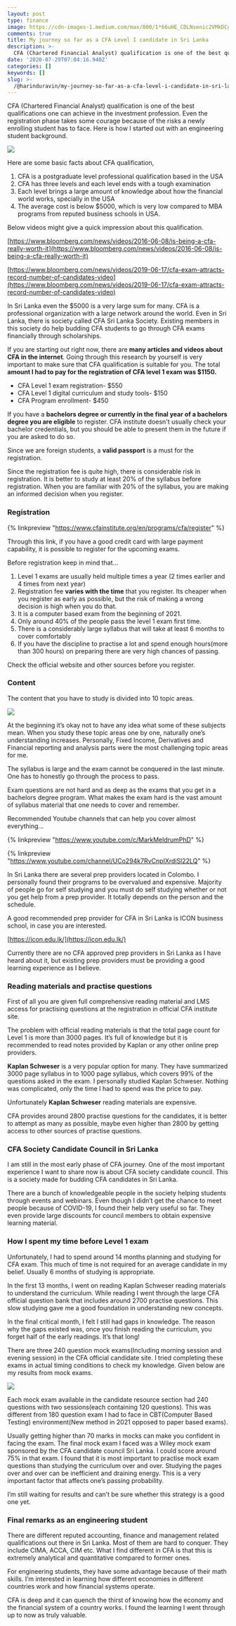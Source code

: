 ```yaml
---
layout: post
type: finance
image: https://cdn-images-1.medium.com/max/800/1*66uHE_CDLNsenic2VMkDCg.jpeg
comments: true
title: My journey so far as a CFA Level I candidate in Sri Lanka
description: >-
  CFA (Chartered Financial Analyst) qualification is one of the best qualifications one can achieve in the investment profession. Even the registration phase takes some courage because of the risks a newly enrolling student has to face. Here is how I started out with an engineering student background.
date: '2020-07-29T07:04:16.940Z'
categories: []
keywords: []
slug: >-
  /@harinduravin/my-journey-so-far-as-a-cfa-level-i-candidate-in-sri-lanka-e6fb14d20a01
---
```


CFA (Chartered Financial Analyst) qualification is one of the best qualifications one can achieve in the investment profession. Even the registration phase takes some courage because of the risks a newly enrolling student has to face. Here is how I started out with an engineering student background.

![](https://cdn-images-1.medium.com/max/800/1*66uHE_CDLNsenic2VMkDCg.jpeg)

Here are some basic facts about CFA qualification,

1.  CFA is a postgraduate level professional qualification based in the USA
2.  CFA has three levels and each level ends with a tough examination
3.  Each level brings a large amount of knowledge about how the financial world works, specially in the USA
4.  The average cost is below $5000, which is very low compared to MBA programs from reputed business schools in USA.

Below videos might give a quick impression about this qualification.

[https://www.bloomberg.com/news/videos/2016-06-08/is-being-a-cfa-really-worth-it](https://www.bloomberg.com/news/videos/2016-06-08/is-being-a-cfa-really-worth-it)

[https://www.bloomberg.com/news/videos/2019-06-17/cfa-exam-attracts-record-number-of-candidates-video](https://www.bloomberg.com/news/videos/2019-06-17/cfa-exam-attracts-record-number-of-candidates-video)

In Sri Lanka even the $5000 is a very large sum for many. CFA is a professional organization with a large network around the world. Even in Sri Lanka, there is society called CFA Sri Lanka Society. Existing members in this society do help budding CFA students to go through CFA exams financially through scholarships.

If you are starting out right now, there are **many articles and videos about CFA in the internet**. Going through this research by yourself is very important to make sure that CFA qualification is suitable for you. The total **amount I had to pay for the registration of CFA level 1 exam was $1150.**

*   CFA Level 1 exam registration- $550
*   CFA Level 1 digital curriculum and study tools- $150
*   CFA Program enrollment- $450

If you have a **bachelors degree or currently in the final year of a bachelors degree you are eligible** to register. CFA institute doesn't usually check your bachelor credentials, but you should be able to present them in the future if you are asked to do so.

Since we are foreign students, a **valid passport** is a must for the registration.

Since the registration fee is quite high, there is considerable risk in registration. It is better to study at least 20% of the syllabus before registration. When you are familiar with 20% of the syllabus, you are making an informed decision when you register.

### Registration

{% linkpreview "https://www.cfainstitute.org/en/programs/cfa/register" %}

Through this link, if you have a good credit card with large payment capability, it is possible to register for the upcoming exams.

Before registration keep in mind that…

1.  Level 1 exams are usually held multiple times a year (2 times earlier and 4 times from next year)
2.  Registration fee **varies with the time** that you register. Its cheaper when you register as early as possible, but the risk of making a wrong decision is high when you do that.
3.  It is a computer based exam from the beginning of 2021.
4.  Only around 40% of the people pass the level 1 exam first time.
5.  There is a considerably large syllabus that will take at least 6 months to cover comfortably
6.  If you have the discipline to practise a lot and spend enough hours(more than 300 hours) on preparing there are very high chances of passing.

Check the official website and other sources before you register.

### Content

The content that you have to study is divided into 10 topic areas.

![](https://cdn-images-1.medium.com/max/800/1*JHGjE-UnSzccXh1-5EL4IA.png)

At the beginning it’s okay not to have any idea what some of these subjects mean. When you study these topic areas one by one, naturally one’s understanding increases. Personally, Fixed Income, Derivatives and Financial reporting and analysis parts were the most challenging topic areas for me.

The syllabus is large and the exam cannot be conquered in the last minute. One has to honestly go through the process to pass.

Exam questions are not hard and as deep as the exams that you get in a bachelors degree program. What makes the exam hard is the vast amount of syllabus material that one needs to cover and remember.

Recommended Youtube channels that can help you cover almost everything…

{% linkpreview "https://www.youtube.com/c/MarkMeldrumPhD" %}

{% linkpreview "https://www.youtube.com/channel/UCo294k7RvCnpIXrdiSl22LQ" %}

In Sri Lanka there are several prep providers located in Colombo. I personally found their programs to be overvalued and expensive. Majority of people go for self studying and you must do self studying whether or not you get help from a prep provider. It totally depends on the person and the schedule.

A good recommended prep provider for CFA in Sri Lanka is ICON business school, in case you are interested.

[https://icon.edu.lk/](https://icon.edu.lk/)

Currently there are no CFA approved prep providers in Sri Lanka as I have heard about it, but existing prep providers must be providing a good learning experience as I believe.

### Reading materials and practise questions

First of all you are given full comprehensive reading material and LMS access for practising questions at the registration in official CFA institute site.

The problem with official reading materials is that the total page count for Level 1 is more than 3000 pages. It’s full of knowledge but it is recommended to read notes provided by Kaplan or any other online prep providers.

**Kaplan Schweser** is a very popular option for many. They have summarized 3000 page syllabus in to 1000 page syllabus, which covers 99% of the questions asked in the exam. I personally studied Kaplan Schweser. Nothing was complicated, only the time I had to spend was the price to pay.

Unfortunately **Kaplan Schweser** reading materials are expensive.

CFA provides around 2800 practise questions for the candidates, it is better to attempt as many as possible, maybe even higher than 2800 by getting access to other sources of practise questions.

### CFA Society Candidate Council in Sri Lanka

I am still in the most early phase of CFA journey. One of the most important experience I want to share now is about CFA society candidate council. This is a society made for budding CFA candidates in Sri Lanka.

There are a bunch of knowledgeable people in the society helping students through events and webinars. Even though I didn’t get the chance to meet people because of COVID-19, I found their help very useful so far. They even provide large discounts for council members to obtain expensive learning material.

### How I spent my time before Level 1 exam

Unfortunately, I had to spend around 14 months planning and studying for CFA exam. This much of time is not required for an average candidate in my belief. Usually 6 months of studying is appropriate.

In the first 13 months, I went on reading Kaplan Schweser reading materials to understand the curriculum. While reading I went through the large CFA official question bank that includes around 2700 practise questions. This slow studying gave me a good foundation in understanding new concepts.

In the final critical month, I felt I still had gaps in knowledge. The reason why the gaps existed was, once you finish reading the curriculum, you forget half of the early readings. It’s that long!

There are three 240 question mock exams(Including morning session and evening session) in the CFA official candidate site. I tried completing these exams in actual timing conditions to check my knowledge. Given below are my results from mock exams.

![](https://cdn-images-1.medium.com/max/800/1*bq97OeXf9J7kfUTldLExjQ.png)

Each mock exam available in the candidate resource section had 240 questions with two sessions(each containing 120 questions). This was different from 180 question exam I had to face in CBT(Computer Based Testing) environment(New method in 2021 opposed to paper based exams).

Usually getting higher than 70 marks in mocks can make you confident in facing the exam. The final mock exam I faced was a Wiley mock exam sponsored by the CFA candidate council Sri Lanka. I could score around 75% in that exam. I found that it is most important to practise mock exam questions than studying the curriculum over and over. Studying the pages over and over can be inefficient and draining energy. This is a very important factor that affects one’s passing probability.

I’m still waiting for results and can’t be sure whether this strategy is a good one yet.

### Final remarks as an engineering student

There are different reputed accounting, finance and management related qualifications out there in Sri Lanka. Most of them are hard to conquer. They include CIMA, ACCA, CIM etc. What I find different in CFA is that this is extremely analytical and quantitative compared to former ones.

For engineering students, they have some advantage because of their math skills. I’m interested in learning how different economies in different countries work and how financial systems operate.

CFA is deep and it can quench the thirst of knowing how the economy and the financial system of a country works. I found the learning I went through up to now as truly valuable.